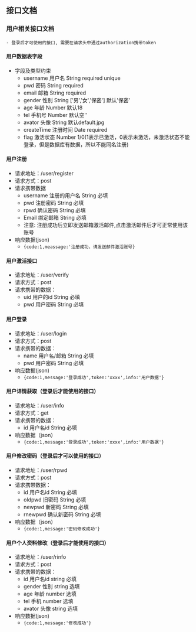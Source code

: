 ## 接口文档
### 用户相关接口文档
    - 登录后才可使用的接口, 需要在请求头中通过authorization携带token
#### 用户数据表字段
 - 字段及类型约束
    + username   用户名  String   required  unique
    + pwd         密码    String   required
    + email       邮箱    String   required
    + gender      性别    String   ['男','女','保密']      默认'保密'
    + age         年龄    Number  默认18
    + tel        手机号    Number  默认空''
    + avator      头像     String  默认default.jpg
    + createTime   注册时间  Date  required
    + flag         激活状态  Number 1/0(1表示已激活，0表示未激活，未激活状态不能登录，但是数据库有数据，所以不能同名注册)

#### 用户注册
 - 请求地址：/user/register
 - 请求方式：post
 - 请求携带数据
    + username   注册的用户名  String  必填
    + pwd     注册密码      String   必填
    + rpwd     确认密码      String   必填
    + Email     绑定邮箱      String   必填
     + 注意: 注册成功后立即发送邮箱激活邮件,点击激活邮件后才可正常使用该账号
  - 响应数据(json)
    + `{code:1,meassage:'注册成功，请发送邮件激活账号}`

#### 用户激活接口
  - 请求地址：/user/verify
  - 请求方式：post
  - 请求携带的数据：
    + uid      用户的id   String  必填
    + pwd      用户密码    String  必填

#### 用户登录
  - 请求地址：/user/login
  - 请求方式：post
  - 请求携带的数据：
    + name      用户名/邮箱   String  必填
    + pwd       用户密码      String   必填
  - 响应数据(json)
    + `{code:1,message:'登录成功',token:'xxxx',info:'用户数据'}`

#### 用户详情获取（登录后才能使用的接口）
  - 请求地址：/user/info
  - 请求方式：get
  - 请求携带的数据：
    + id         用户名id   String  必填
  - 响应数据（json）
    + `{code:1,message:'登录成功',token:'xxxx',info:'用户数据'}`

#### 用户修改密码（登录后才可以使用的接口）
  - 请求地址：/user/rpwd
  - 请求方式：post
  - 请求携带数据：
    + id       用户名id   String  必填
    + oldpwd   旧密码     String  必填
    + newpwd       新密码   String  必填
    + rnewpwd     确认新密码   String  必填
  - 响应数据（json）
    + `{code:1,message:'密码修改成功'}`

#### 用户个人资料修改（登录后才能使用的接口）
  - 请求地址：/user/rinfo
  - 请求方式：post
  - 请求携带的数据：
    + id             用户名id  string  必填
    + gender         性别    string  选填
    + age            年龄    number  选填
    + tel            手机    number  选填
    + avator         头像    string  选填
  - 响应数据(json)
    + `{code:1,message:'修改成功'}` 
